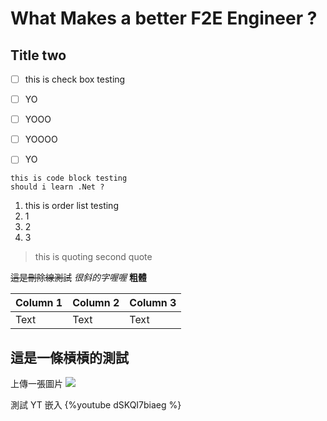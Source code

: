 # What Makes a better F2E Engineer ?
## Title two

- [ ] this is check box testing
- [ ] YO
- [ ] YOOO
- [ ] YOOOO
- [ ] YO


```
this is code block testing
should i learn .Net ?
```

1. this is order list testing
2. 1
3. 2
4. 3


> this is quoting
> second quote


~~這是刪除線測試~~
*很斜的字喔喔*
**粗體**



| Column 1 | Column 2 | Column 3 |
| -------- | -------- | -------- |
| Text     | Text     | Text     |


這是一條槓槓的測試
---

上傳一張圖片
![](https://i.imgur.com/kZg7qZC.png)


測試 YT 嵌入
{%youtube dSKQI7biaeg %}